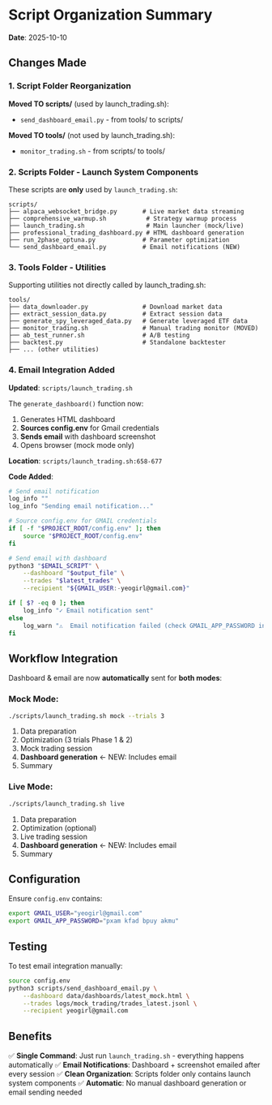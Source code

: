 # Script Organization Summary
**Date**: 2025-10-10

## Changes Made

### 1. Script Folder Reorganization

**Moved TO scripts/** (used by launch_trading.sh):
- `send_dashboard_email.py` - from tools/ to scripts/

**Moved TO tools/** (not used by launch_trading.sh):
- `monitor_trading.sh` - from scripts/ to tools/

### 2. Scripts Folder - Launch System Components

These scripts are **only** used by `launch_trading.sh`:

```
scripts/
├── alpaca_websocket_bridge.py       # Live market data streaming
├── comprehensive_warmup.sh           # Strategy warmup process
├── launch_trading.sh                 # Main launcher (mock/live)
├── professional_trading_dashboard.py # HTML dashboard generation
├── run_2phase_optuna.py             # Parameter optimization
└── send_dashboard_email.py          # Email notifications (NEW)
```

### 3. Tools Folder - Utilities

Supporting utilities not directly called by launch_trading.sh:

```
tools/
├── data_downloader.py               # Download market data
├── extract_session_data.py          # Extract session data
├── generate_spy_leveraged_data.py   # Generate leveraged ETF data
├── monitor_trading.sh               # Manual trading monitor (MOVED)
├── ab_test_runner.sh                # A/B testing
├── backtest.py                      # Standalone backtester
├── ... (other utilities)
```

### 4. Email Integration Added

**Updated**: `scripts/launch_trading.sh`

The `generate_dashboard()` function now:
1. Generates HTML dashboard
2. **Sources config.env** for Gmail credentials
3. **Sends email** with dashboard screenshot
4. Opens browser (mock mode only)

**Location**: `scripts/launch_trading.sh:658-677`

**Code Added**:
```bash
# Send email notification
log_info ""
log_info "Sending email notification..."

# Source config.env for GMAIL credentials
if [ -f "$PROJECT_ROOT/config.env" ]; then
    source "$PROJECT_ROOT/config.env"
fi

# Send email with dashboard
python3 "$EMAIL_SCRIPT" \
    --dashboard "$output_file" \
    --trades "$latest_trades" \
    --recipient "${GMAIL_USER:-yeogirl@gmail.com}"

if [ $? -eq 0 ]; then
    log_info "✓ Email notification sent"
else
    log_warn "⚠️  Email notification failed (check GMAIL_APP_PASSWORD in config.env)"
fi
```

## Workflow Integration

Dashboard & email are now **automatically** sent for **both modes**:

### Mock Mode:
```bash
./scripts/launch_trading.sh mock --trials 3
```
1. Data preparation
2. Optimization (3 trials Phase 1 & 2)
3. Mock trading session
4. **Dashboard generation** ← NEW: Includes email
5. Summary

### Live Mode:
```bash
./scripts/launch_trading.sh live
```
1. Data preparation
2. Optimization (optional)
3. Live trading session
4. **Dashboard generation** ← NEW: Includes email
5. Summary

## Configuration

Ensure `config.env` contains:
```bash
export GMAIL_USER="yeogirl@gmail.com"
export GMAIL_APP_PASSWORD="pxam kfad bpuy akmu"
```

## Testing

To test email integration manually:
```bash
source config.env
python3 scripts/send_dashboard_email.py \
    --dashboard data/dashboards/latest_mock.html \
    --trades logs/mock_trading/trades_latest.jsonl \
    --recipient yeogirl@gmail.com
```

## Benefits

✅ **Single Command**: Just run `launch_trading.sh` - everything happens automatically
✅ **Email Notifications**: Dashboard + screenshot emailed after every session
✅ **Clean Organization**: Scripts folder only contains launch system components
✅ **Automatic**: No manual dashboard generation or email sending needed
